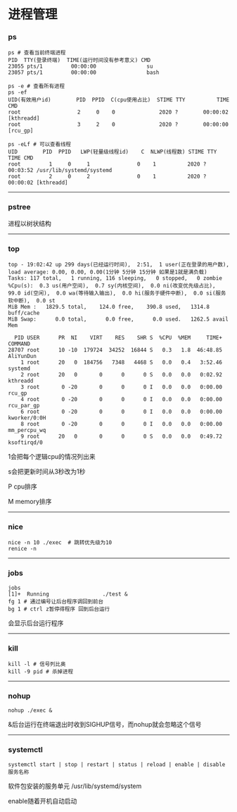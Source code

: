 # 进程管理

### ps

```shell
ps # 查看当前终端进程
PID  TTY(登录终端)  TIME(运行时间没有参考意义) CMD
23055 pts/1    		00:00:00 				su
23057 pts/1    		00:00:00 				bash

ps -e # 查看所有进程
ps -ef 
UID(有效用户id)        PID  PPID  C(cpu使用占比)  STIME TTY          TIME CMD
root         		  2     0    0     			2020 ?        00:00:02 [kthreadd]
root         		  3     2    0     			2020 ?        00:00:00 [rcu_gp]

ps -eLf # 可以查看线程
UID        PID  PPID   LWP(轻量级线程id)    C  NLWP(线程数) STIME TTY          TIME CMD
root         1     0     1  			 0    1          2020 ?        00:03:52 /usr/lib/systemd/systemd
root         2     0     2  			 0    1          2020 ?        00:00:02 [kthreadd]
```

------

### pstree

进程以树状结构

------

### top

```shell
top - 19:02:42 up 299 days(已经运行时间),  2:51,  1 user(正在登录的用户数),  load average: 0.00, 0.00, 0.00(1分钟 5分钟 15分钟 如果是1就是满负载)
Tasks: 117 total,   1 running, 116 sleeping,   0 stopped,   0 zombie
%Cpu(s):  0.3 us(用户空间),  0.7 sy(内核空间),  0.0 ni(改变优先级占比), 99.0 id(空闲),  0.0 wa(等待输入输出),  0.0 hi(服务于硬件中断),  0.0 si(服务软中断),  0.0 st
MiB Mem :   1829.5 total,    124.0 free,    390.8 used,   1314.8 buff/cache
MiB Swap:      0.0 total,      0.0 free,      0.0 used.   1262.5 avail Mem 

  PID USER      PR  NI    VIRT    RES    SHR S  %CPU  %MEM     TIME+ COMMAND
28707 root      10 -10  179724  34252  16844 S   0.3   1.8  46:48.85 AliYunDun
    1 root      20   0  184756   7348   4468 S   0.0   0.4   3:52.46 systemd                                  
    2 root      20   0       0      0      0 S   0.0   0.0   0:02.92 kthreadd                                  
    3 root       0 -20       0      0      0 I   0.0   0.0   0:00.00 rcu_gp                          
    4 root       0 -20       0      0      0 I   0.0   0.0   0:00.00 rcu_par_gp
    6 root       0 -20       0      0      0 I   0.0   0.0   0:00.00 kworker/0:0H
    8 root       0 -20       0      0      0 I   0.0   0.0   0:00.00 mm_percpu_wq
    9 root      20   0       0      0      0 S   0.0   0.0   0:49.72 ksoftirqd/0     
```

1会把每个逻辑cpu的情况列出来

s会把更新时间从3秒改为1秒

P cpu排序

M memory排序

------

### nice

```shell
nice -n 10 ./exec  # 跳转优先级为10
renice -n 
```

------

### jobs

```shell
jobs
[1]+  Running                 ./test &
fg 1 # 通过编号让后台程序调回到前台
bg 1 # ctrl z暂停得程序 回到后台运行
```

会显示后台运行程序

------

### kill

```shell
kill -l # 信号列比奥
kill -9 pid # 杀掉进程
```

------

### nohup

```shell
nohup ./exec & 
```

&后台运行在终端退出时收到SIGHUP信号，而nohup就会忽略这个信号

------

### systemctl

```shell
systemctl start | stop | restart | status | reload | enable | disable 服务名称
```

软件包安装的服务单元 /usr/lib/systemd/system

enable随着开机自动启动

